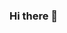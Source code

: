 ### Hi there 👋

<!--
**29nishthagupta/29nishthagupta** is a ✨ _special_ ✨ repository because its `README.md` (this file) appears on your GitHub profile.

Here are some ideas to get you started:

- 🔭 I’m currently working on College Projects
- 🌱 I’m currently learning Full Stack Web Development
- 💬 Ask me about Python, Django, HTML/CSS/JS
- 📫 How to reach me: nishthagupta7777@gmail.com
M
